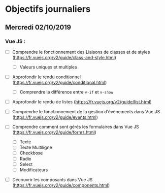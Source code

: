 # Objectifs journaliers

## Mercredi 02/10/2019


### Vue JS : 

  * [ ] Comprendre le fonctionnement des Liaisons de classes et de styles (https://fr.vuejs.org/v2/guide/class-and-style.html)
    * [ ] Valeurs uniques et multiples

  * [ ] Approfondir le rendu conditionnel (https://fr.vuejs.org/v2/guide/conditional.html)
    * [ ] Comprendre la différence entre `v-if` et `v-show`

  * [ ] Approfondir le rendu de listes (https://fr.vuejs.org/v2/guide/list.html)

  * [ ] Comprendre le fonctionnement de la gestion d'évènements dans Vue JS (https://fr.vuejs.org/v2/guide/events.html)

  * [ ] Comprendre comment sont gérés les formulaires dans Vue JS (https://fr.vuejs.org/v2/guide/forms.html)
    * [ ] Texte
    * [ ] Texte Multiligne
    * [ ] Checkboxe
    * [ ] Radio
    * [ ] Select
    * [ ] Modificateurs

  * [ ] Découvrir les composants dans Vue JS (https://fr.vuejs.org/v2/guide/components.html)
